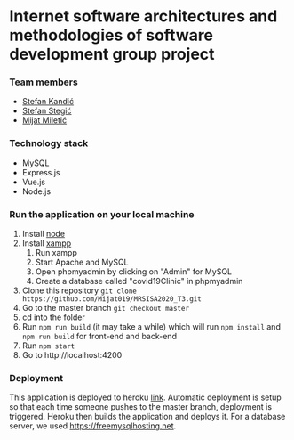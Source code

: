 # Internet software architectures and methodologies of software development group project
### Team members

* [Stefan Kandić](https://github.com/ssttefann)
* [Stefan Stegić](https://github.com/phuskus)
* [Mijat Miletić](https://github.com/Mijat019)


### Technology stack
* MySQL
* Express.js
* Vue.js
* Node.js

### Run the application on your local machine

1. Install [node](https://nodejs.org/en/)
2. Install [xampp](https://www.apachefriends.org/download.html)
   1. Run xampp
   2. Start Apache and MySQL
   3. Open phpmyadmin by clicking on "Admin" for MySQL
   4. Create a database called "covid19Clinic" in phpmyadmin
3. Clone this repository `git clone https://github.com/Mijat019/MRSISA2020_T3.git`
4. Go to the master branch `git checkout master`
5. cd into the folder
6. Run `npm run build` (it may take a while) which will run `npm install` and `npm run build` for front-end and back-end
7. Run `npm start`
9. Go to http://localhost:4200

### Deployment

This application is deployed to heroku [link](https://covid19-clinic.herokuapp.com/).
Automatic deployment is setup so that each time someone pushes to the master branch, deployment is triggered. Heroku then builds the application and deploys it. For a database server, we used https://freemysqlhosting.net.
